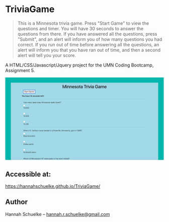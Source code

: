 # TriviaGame

> This is a Minnesota trivia game. Press "Start Game" to view the questions and timer. You will have 30 seconds to answer the questions from there. If you have answered all the questions, press "Submit", and an alert will inform you of how many questions you had correct. If you run out of time before answering all the questions, an alert will inform you that you have ran out of time, and then a second alert will tell you your score. 

A HTML/CSS/Javascript/Jquery project for the UMN Coding Bootcamp, Assignment 5. 

![](assets/images/triviaGame.png)

## Accessible at:

https://hannahschuelke.github.io/TriviaGame/

## Author

Hannah Schuelke – hannah.r.schuelke@gmail.com